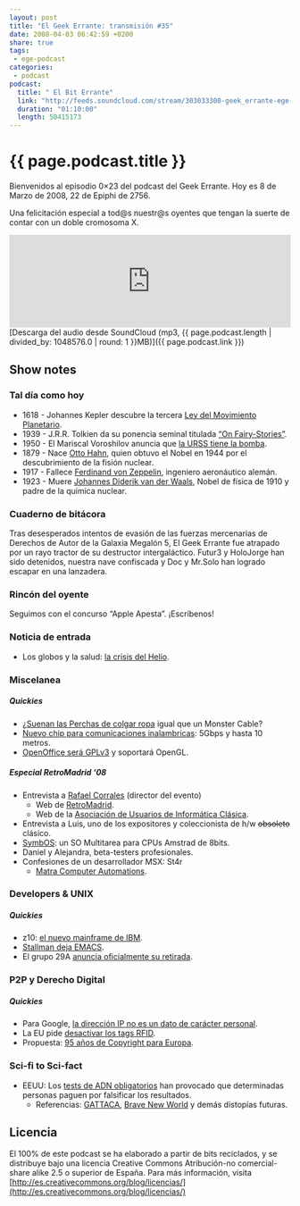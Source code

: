 ```yaml
---
layout: post
title: "El Geek Errante: transmisión #35"
date: 2008-04-03 06:42:59 +0200
share: true
tags:
 - ege-podcast
categories:
 - podcast
podcast:
  title: " El Bit Errante"
  link: "http://feeds.soundcloud.com/stream/303033300-geek_errante-ege-podcast-ep35.mp3"
  duration: "01:10:00"
  length: 50415173
---
```


# {{ page.podcast.title }}
Bienvenidos al episodio 0×23 del podcast del Geek Errante. Hoy es 8 de Marzo de 2008, 22 de Epiphi de 2756.

Una felicitación especial a tod@s nuestr@s oyentes que tengan la suerte de contar con un doble cromosoma X.

<iframe width="100%" height="166" scrolling="no" frameborder="no" src="https://w.soundcloud.com/player/?url=https%3A//api.soundcloud.com/tracks/303033300&amp;color=ff5500&amp;auto_play=false&amp;hide_related=false&amp;show_comments=true&amp;show_user=true&amp;show_reposts=false"></iframe>
[Descarga del audio desde SoundCloud (mp3, {{ page.podcast.length | divided_by: 1048576.0 | round: 1 }}MB)]({{ page.podcast.link }})

## Show notes

### Tal día como hoy
- 1618 - Johannes Kepler descubre la tercera [Ley del Movimiento Planetario](http://web.archive.org/web/20080910180310/http://csep10.phys.utk.edu/astr161/lect/history/kepler.html).
- 1939 - J.R.R. Tolkien da su ponencia seminal titulada [“On Fairy-Stories”](https://en.wikipedia.org/wiki/On_Fairy-Stories).
- 1950 - El Mariscal Voroshilov anuncia que [la URSS tiene la bomba](https://en.wikipedia.org/wiki/Soviet_atomic_bomb_project).
- 1879 - Nace [Otto Hahn](https://en.wikipedia.org/wiki/Otto_Hahn), quien obtuvo el Nobel en 1944 por el descubrimiento de la fisión nuclear.
- 1917 - Fallece [Ferdinand von Zeppelin](https://en.wikipedia.org/wiki/Ferdinand_von_Zeppelin), ingeniero aeronáutico alemán.
- 1923 - Muere [Johannes Diderik van der Waals](https://en.wikipedia.org/wiki/Johannes_Diderik_van_der_Waals), Nobel de física de 1910 y padre de la química nuclear.

### Cuaderno de bitácora
Tras desesperados intentos de evasión de las fuerzas mercenarias de Derechos de Autor de la Galaxia Megalón 5, El Geek Errante fue atrapado por un rayo tractor de su destructor intergaláctico. Futur3 y HoloJorge han sido detenidos, nuestra nave confiscada y Doc y Mr.Solo han logrado escapar en una lanzadera.

### Rincón del oyente
Seguimos con el concurso “Apple Apesta”. ¡Escríbenos!

### Noticia de entrada
- Los globos y la salud: [la crisis del Helio](http://www.theoildrum.com/node/3484).

### Miscelanea

##### Quickies
- ¿[Suenan las Perchas de colgar ropa](http://boingboing.net/2008/03/03/do-coat-hangers-soun.html) igual que un Monster Cable?
- [Nuevo chip para comunicaciones inalambricas](http://arstechnica.com/gadgets/2008/02/aussie-team-claims-5gbps-wireless-breakthrough/): 5Gbps y hasta 10 metros.
- [OpenOffice será GPLv3](http://web.archive.org/web/20080914103929/http://blogs.sun.com/webmink/entry/openoffice_org_goes_to_lgplv3) y soportará OpenGL.

##### Especial RetroMadrid ‘08
- Entrevista a [Rafael Corrales](https://twitter.com/MadriSX) (director del evento)
    - Web de [RetroMadrid](http://www.retromadrid.org/).
    - Web de la [Asociación de Usuarios de Informática Clásica](http://www.auic.es/).
- Entrevista a Luis, uno de los expositores y coleccionista de h/w ~~obsoleto~~ clásico.
- [SymbOS](http://www.symbos.de/): un SO Multitarea para CPUs Amstrad de 8bits.
- Daniel y Alejandra, beta-testers profesionales.
- Confesiones de un desarrollador MSX: St4r
    - [Matra Computer Automations](http://www.matranet.net/).

### Developers & UNIX

##### Quickies
- z10: [el nuevo mainframe de IBM](https://phys.org/news/2008-02-ibm-mainframe.html).
- [Stallman deja EMACS](https://developers.slashdot.org/story/08/02/23/1313229/rms-steps-down-as-emacs-maintainer).
- El grupo 29A [anuncia oficialmente su retirada](http://blog.hispasec.com/laboratorio/273.html).

### P2P y Derecho Digital

##### Quickies
- Para Google, [la dirección IP no es un dato de carácter personal](http://arstechnica.com/tech-policy/2008/02/google-no-black-and-white-regulation-of-ip-addresses/).
- La EU pide [desactivar los tags RFID](http://www.theregister.co.uk/2008/02/22/rfid_tags_deactivate_retailers/).
- Propuesta: [95 años de Copyright para Europa](https://entertainment.slashdot.org/story/08/02/14/1626228/eu-commissioner-proposes-95-year-copyright).

### Sci-fi to Sci-fact
- EEUU: Los [tests de ADN obligatorios](http://www.nytimes.com/2008/02/24/health/24dna.html) han provocado que determinadas personas paguen por falsificar los resultados.
    - Referencias: [GATTACA](http://www.imdb.com/title/tt0119177/), [Brave New World](https://www.huxley.net/) y demás distopías futuras.

## Licencia
El 100% de este podcast se ha elaborado a partir de bits reciclados, y se distribuye bajo una licencia Creative Commons Atribución-no comercial-share alike 2.5 o superior de España. Para más información, visita [http://es.creativecommons.org/blog/licencias/](http://es.creativecommons.org/blog/licencias/)

